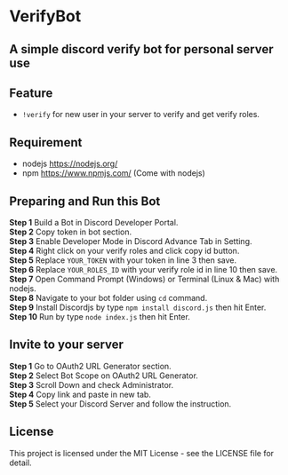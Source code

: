 # VerifyBot
## A simple discord verify bot for personal server use
## Feature
- `!verify` for new user in your server to verify and get verify roles.
## Requirement
- nodejs https://nodejs.org/
- npm https://www.npmjs.com/ (Come with nodejs)
## Preparing and Run this Bot
**Step 1** Build a Bot in Discord Developer Portal.\
**Step 2** Copy token in bot section.\
**Step 3** Enable Developer Mode in Discord Advance Tab in Setting.\
**Step 4** Right click on your verify roles and click copy id button.\
**Step 5** Replace `YOUR_TOKEN` with your token in line 3 then save.\
**Step 6** Replace `YOUR_ROLES_ID` with your verify role id in line 10 then save.\
**Step 7** Open Command Prompt (Windows) or Terminal (Linux & Mac) with nodejs.\
**Step 8** Navigate to your bot folder using `cd` command.\
**Step 9** Install Discordjs by type `npm install discord.js` then hit Enter.\
**Step 10** Run by type `node index.js` then hit Enter.
## Invite to your server
**Step 1** Go to OAuth2 URL Generator section.\
**Step 2** Select Bot Scope on OAuth2 URL Generator.\
**Step 3** Scroll Down and check Administrator.\
**Step 4** Copy link and paste in new tab.\
**Step 5** Select your Discord Server and follow the instruction.
## License
This project is licensed under the MIT License - see the LICENSE file for detail.
